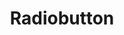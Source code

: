 ---
layout: pattern.njk
key: radiobutton-mobile_de
title: Radiobutton
alternativetitle: Radiobutton
parent: components-mobile_de
image: mobile/overview/radiobutton.webp
keywords: radio, radiobuttion, radio button, radio group
order: 150
---